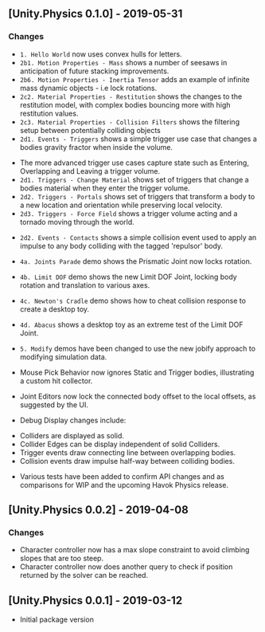 ## [Unity.Physics 0.1.0] - 2019-05-31

### Changes

* `1. Hello World` now uses convex hulls for letters.
* `2b1. Motion Properties - Mass` shows a number of seesaws in anticipation of future stacking improvements.
* `2b6. Motion Properties - Inertia Tensor` adds an example of infinite mass dynamic objects - i.e lock rotations.
* `2c2. Material Properties - Restitution` shows the changes to the restitution model, with complex bodies bouncing more with high restitution values.
* `2c3. Material Properties - Collision Filters` shows the filtering setup between potentially colliding objects
* `2d1. Events - Triggers` shows a simple trigger use case that changes a bodies gravity fractor when inside the volume.
- The more advanced trigger use cases capture state such as Entering, Overlapping and Leaving a trigger volume. 
- `2d1. Triggers - Change Material` shows set of triggers that change a bodies material when they enter the trigger volume.
- `2d2. Triggers - Portals` shows set of triggers that transform a body to a new location and orientation while preserving local velocity.
- `2d3. Triggers - Force Field` shows a trigger volume acting and a tornado moving through the world.
* `2d2. Events - Contacts` shows a simple collision event used to apply an impulse to any body colliding with the tagged 'repulsor' body.
* `4a. Joints Parade` demo shows the Prismatic Joint now locks rotation.
* `4b. Limit DOF` demo shows the new Limit DOF Joint, locking body rotation and translation to various axes.
* `4c. Newton's Cradle` demo shows how to cheat collision response to create a desktop toy.
* `4d. Abacus` shows a desktop toy as an extreme test of the Limit DOF Joint.
* `5. Modify` demos have been changed to use the new jobify approach to modifying simulation data.

* Mouse Pick Behavior now ignores Static and Trigger bodies, illustrating a custom hit collector.
* Joint Editors now lock the connected body offset to the local offsets, as suggested by the UI.
* Debug Display changes include:
- Colliders are displayed as solid.
- Collider Edges can be display independent of solid Colliders.
- Trigger events draw connecting line between overlapping bodies.
- Collision events draw impulse half-way between colliding bodies.

* Various tests have been added to confirm API changes and as comparisons for WIP and the upcoming Havok Physics release.


## [Unity.Physics 0.0.2] - 2019-04-08

### Changes

* Character controller now has a max slope constraint to avoid climbing slopes that are too steep.
* Character controller now does another query to check if position returned by the solver can be reached.

## [Unity.Physics 0.0.1] - 2019-03-12

* Initial package version
